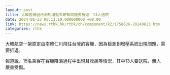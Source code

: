 ```yaml
---
layout: post
title: 大韓客機因檢測到增壓系統有問題要折返　13人送院
date: 2024-06-23 00:13:19.000000000 +08:00
link: https://news.rthk.hk/rthk/ch/component/k2/1758626-20240623.htm
categories: rthk
---
```


大韓航空一架原定由南韓仁川飛往台灣的客機，因為檢測到增壓系統出現問題，需要折返。

報道說，15名乘客在客機降落過程中出現耳膜痛等情況，其中13人要送院，無人嚴重受傷。
